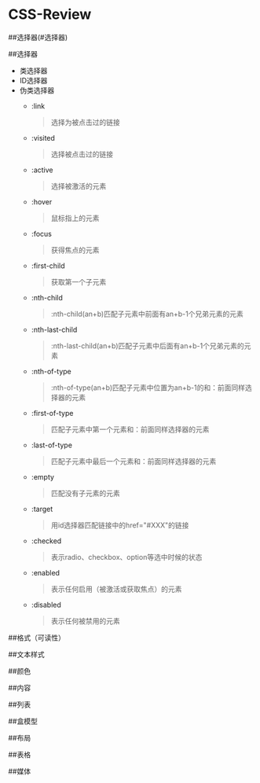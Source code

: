 # CSS-Review

##选择器(#选择器)

##选择器
  * 类选择器
  * ID选择器
  * 伪类选择器
    + :link
    
      > 选择为被点击过的链接
    + :visited
     
      > 选择被点击过的链接
    + :active
     
      > 选择被激活的元素
    + :hover
     
      > 鼠标指上的元素
    + :focus
     
      > 获得焦点的元素
    + :first-child
     
      > 获取第一个子元素
    + :nth-child
     
      > :nth-child(an+b)匹配子元素中前面有an+b-1个兄弟元素的元素
    + :nth-last-child
     
      > :nth-last-child(an+b)匹配子元素中后面有an+b-1个兄弟元素的元素
    + :nth-of-type
    
      > :nth-of-type(an+b)匹配子元素中位置为an+b-1的和：前面同样选择器的元素
    + :first-of-type
    
      > 匹配子元素中第一个元素和：前面同样选择器的元素
    + :last-of-type
    
      > 匹配子元素中最后一个元素和：前面同样选择器的元素
    + :empty
    
      > 匹配没有子元素的元素
    + :target
    
      > 用id选择器匹配链接中的href="#XXX"的链接
    + :checked
    
      > 表示radio、checkbox、option等选中时候的状态
    + :enabled
    
      > 表示任何启用（被激活或获取焦点）的元素
    + :disabled
    
      > 表示任何被禁用的元素

##格式（可读性）


##文本样式


##颜色


##内容


##列表


##盒模型


##布局


##表格


##媒体

